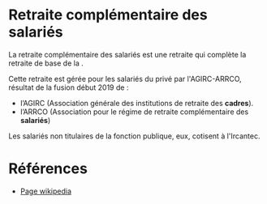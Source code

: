 # Retraite complémentaire des salariés 
<!-- SPDX-License-Identifier: MPL-2.0 -->

La retraite complémentaire des salariés est une retraite qui complète la retraite de base de la <PreviewPage text="CNAV" link="Cnav.html" />.
 
Cette retraite est gérée pour les salariés du privé par l'AGIRC-ARRCO, résultat de la fusion début 2019 de : 
- l’AGIRC (Association générale des institutions de retraite des **cadres**). 
- l’ARRCO (Association pour le régime de retraite complémentaire des **salariés**)

Les salariés non titulaires de la fonction publique, eux, cotisent à l'Ircantec.

# Références

- [Page wikipedia](https://fr.wikipedia.org/wiki/Retraite_compl%C3%A9mentaire_des_salari%C3%A9s_(France))
